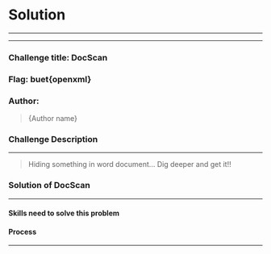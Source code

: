# Solution

---

---

### Challenge title: DocScan

### Flag: buet{openxml}

### Author:

> {Author name}

### Challenge Description

---

> Hiding something in word document...
> Dig deeper and get it!!

### Solution of DocScan

---

#### Skills need to solve this problem

#### Process

---
